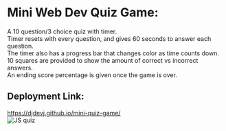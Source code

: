 # Mini Web Dev Quiz Game:
A 10 question/3 choice quiz with timer.<br>
Timer resets with every question, and gives 60 seconds to answer each question.<br>
The timer also has a progress bar that changes color as time counts down.<br>
10 squares are provided to show the amount of correct vs incorrect answers.<br>
An ending score percentage is given once the game is over.<br>
## Deployment Link:
https://djdevj.github.io/mini-quiz-game/
<br>
![JS quiz](https://user-images.githubusercontent.com/120237391/210955616-b55561e1-f533-4215-909f-f91bc140b34f.png)
